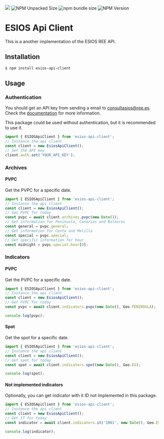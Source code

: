<p align="left">
    <img src="https://img.shields.io/npm/dw/esios-api-client">
    <img alt="NPM Unpacked Size" src="https://img.shields.io/npm/unpacked-size/esios-api-client">
    <img alt="npm bundle size" src="https://img.shields.io/bundlephobia/min/esios-api-client">
    <img alt="NPM Version" src="https://img.shields.io/npm/v/esios-api-client">
</p>

# ESIOS Api Client

This is a another implementation of the ESIOS REE API.

## Installation

```bash
$ npm install esios-api-client
```

## Usage

### Authentication

You should get an API key from sending a email to [consultasios@ree.es](consultasios@ree.es).
Check the [documentation](https://api.esios.ree.es/doc/index.html) for more information.

This package could be used without authentication, but it is recommended to use it.

```ts
import { ESIOSApiClient } from 'esios-api-client';
// Instance the api client
const client = new EsiosApiClient();
// Set the API key
client.auth.set('YOUR_API_KEY');
```

### Archives

#### PVPC

Get the PVPC for a specific date.

```ts
import { ESIOSApiClient } from 'esios-api-client';
// Instance the api client
const client = new EsiosApiClient();
// Get PVPC for today
const pvpc = await client.archives.pvpc(new Date());
// Get information for Peninsula, Canarias and Baleares
const general = pvpc.general;
// Get information for Ceuta and Melilla
const special = pvpc.special;
// Get specific information for hour
const midnight = pvpc.special.hour[0];
```

### Indicators

#### PVPC

Get the PVPC for a specific date.

```ts
import { ESIOSApiClient } from 'esios-api-client';
// Instance the api client
const client = new EsiosApiClient();
// Get PVPC for today
const pvpc = await client.indicators.pvpc(new Date(), Geo.PENINSULA);

console.log(pvpc);
```

#### Spot

Get the spot for a specific date.

```ts
import { ESIOSApiClient } from 'esios-api-client';
// Instance the api client
const client = new EsiosApiClient();
// Get spot for today
const spot = await client.indicators.spot(new Date(), Geo.ES);

console.log(spot);
```

#### Not implemented indicators

Optionally, you can get indicator with it ID not implemented in this package.

```ts
import { ESIOSApiClient } from 'esios-api-client';
// Instance the api client
const client = new EsiosApiClient();
// Get IT for today
const indicator = await client.indicators.it('1001', new Date(), Geo.ES);

console.log(indicator);
```